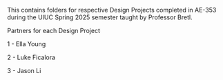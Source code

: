 This contains folders for respective Design Projects completed in AE-353 during the UIUC Spring 2025 semester taught by Professor Bretl.


Partners for each Design Project

1 - Ella Young

2 - Luke Ficalora

3 - Jason Li